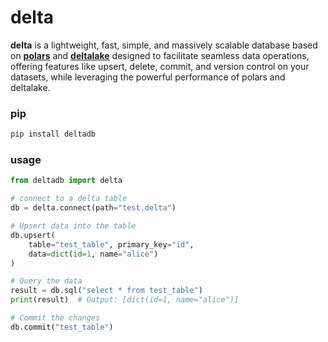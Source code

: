 # delta

__delta__ is a lightweight, fast, simple, and massively scalable database based on [__polars__](https://github.com/pola-rs/polars) and [__deltalake__](https://github.com/delta-io/delta-rs) designed to facilitate seamless data operations, offering features like upsert, delete, commit, and version control on your datasets, while leveraging the powerful performance of polars and deltalake.

### pip
```bash
pip install deltadb
```

### usage
```python
from deltadb import delta

# connect to a delta table
db = delta.connect(path="test.delta")

# Upsert data into the table
db.upsert(
    table="test_table", primary_key="id", 
    data=dict(id=1, name="alice")
)

# Query the data
result = db.sql("select * from test_table")
print(result)  # Output: [dict(id=1, name="alice")]

# Commit the changes
db.commit("test_table")
```